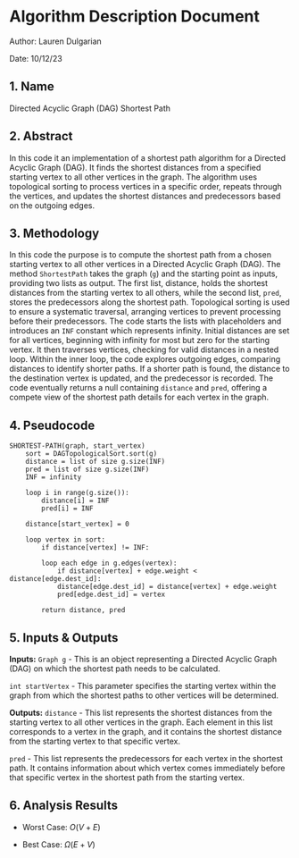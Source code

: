 # Algorithm Description Document

Author: Lauren Dulgarian

Date: 10/12/23

## 1. Name
Directed Acyclic Graph (DAG) Shortest Path

## 2. Abstract
In this code it an implementation of a shortest path algorithm for a Directed Acyclic Graph (DAG). It finds the shortest distances from a specified starting vertex to all other vertices in the graph. The algorithm uses topological sorting to process vertices in a specific order, repeats through the vertices, and updates the shortest distances and predecessors based on the outgoing edges.

## 3. Methodology
In this code the purpose is to compute the shortest path from a chosen starting vertex to all other vertices in a Directed Acyclic Graph (DAG). The method `ShortestPath` takes the graph (`g`) and the starting point as inputs, providing two lists as output. The first list, distance, holds the shortest distances from the starting vertex to all others, while the second list, `pred`, stores the predecessors along the shortest path. Topological sorting is used to ensure a systematic traversal, arranging vertices to prevent processing before their predecessors. The code starts the lists with placeholders and introduces an `INF` constant which represents infinity. Initial distances are set for all vertices, beginning with infinity for most but zero for the starting vertex. It then traverses vertices, checking for valid distances in a nested loop. Within the inner loop, the code explores outgoing edges, comparing distances to identify shorter paths. If a shorter path is found, the distance to the destination vertex is updated, and the predecessor is recorded. The code eventually returns a null containing `distance` and `pred`, offering a compete view of the shortest path details for each vertex in the graph.

## 4. Pseudocode

```
SHORTEST-PATH(graph, start_vertex)
    sort = DAGTopologicalSort.sort(g)
    distance = list of size g.size(INF) 
    pred = list of size g.size(INF) 
    INF = infinity 

    loop i in range(g.size()):
        distance[i] = INF
        pred[i] = INF

    distance[start_vertex] = 0

    loop vertex in sort:
        if distance[vertex] != INF:

        loop each edge in g.edges(vertex):
            if distance[vertex] + edge.weight < distance[edge.dest_id]:
            distance[edge.dest_id] = distance[vertex] + edge.weight
            pred[edge.dest_id] = vertex

        return distance, pred

```

## 5. Inputs & Outputs

**Inputs:** `Graph g` - This is an object representing a Directed Acyclic Graph (DAG) on which the shortest path needs to be calculated.

`int startVertex` - This parameter specifies the starting vertex within the graph from which the shortest paths to other vertices will be determined.

**Outputs:** `distance` - This list represents the shortest distances from the starting vertex to all other vertices in the graph. Each element in this list corresponds to a vertex in the graph, and it contains the shortest distance from the starting vertex to that specific vertex.

`pred` - This list represents the predecessors for each vertex in the shortest path. It contains information about which vertex comes immediately before that specific vertex in the shortest path from the starting vertex.

## 6. Analysis Results

* Worst Case: $O(V+E)$

* Best Case: $\Omega(E+V)$

